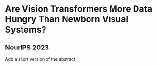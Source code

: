 # Are Vision Transformers More Data Hungry Than Newborn Visual Systems?
## NeurIPS 2023
Add a short version of the abstract
